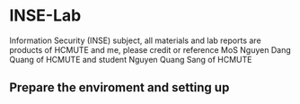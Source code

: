 # INSE-Lab
Information Security (INSE) subject, all materials and lab reports are products of HCMUTE and me, please credit or reference MoS Nguyen Dang Quang of HCMUTE and student Nguyen Quang Sang of HCMUTE
## Prepare the enviroment and setting up
